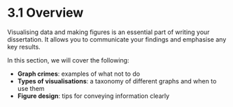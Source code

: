 # 3.1 Overview

Visualising data and making figures is an essential part of writing your dissertation. It allows you to communicate your findings and emphasise any key results.

In this section, we will cover the following:
* **Graph crimes**: examples of what not to do
* **Types of visualisations**: a taxonomy of different graphs and when to use them
* **Figure design**: tips for conveying information clearly
